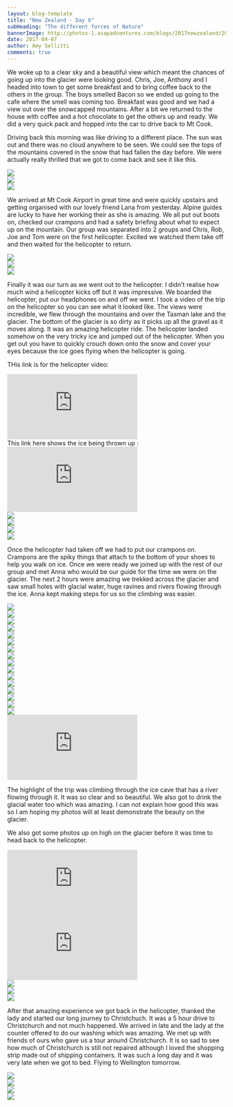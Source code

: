 ```yaml
---
layout: blog-template
title: "New Zealand - Day 6"
subHeading: "The different forces of Nature"
bannerImage: http://photos-1.asapadventures.com/blogs/2017newzealand/2017-04-07/IMG_6270.JPG_compressed.JPEG
date: 2017-04-07
author: Amy Sellitti
comments: true
---
```


We woke up to a clear sky and a beautiful view which meant the chances of going up into the glacier were looking good. Chris, Joe, Anthony and I headed into town to get some breakfast and to bring coffee back to the others in the group. The boys smelled Bacon so we ended up going to the cafe where the smell was coming too. Breakfast was good and we had a view out over the snowcapped mountains. After a bit we returned to the house with coffee and a hot chocolate to get the others up and ready. We did a very quick pack and hopped into the car to drive back to Mt Cook.

Driving back this morning was like driving to a different place. The sun was out and there was no cloud anywhere to be seen. We could see the tops of the mountains covered in the snow that had fallen the day before. We were actually really thrilled that we got to come back and see it like this.

<div class="center-image"><img src="http://photos-1.asapadventures.com/blogs/2017newzealand/2017-04-07/20170407_095840.jpg_compressed.JPEG" /></div>
<div class="center-image"><img src="http://photos-1.asapadventures.com/blogs/2017newzealand/2017-04-07/DSC08067.JPG_compressed.JPEG" /></div>
<div class="center-image"><img src="http://photos-1.asapadventures.com/blogs/2017newzealand/2017-04-07/DSC_7987.JPG_compressed.JPEG" /></div>

We arrived at Mt Cook Airport in great time and were quickly upstairs and getting organised with our lovely friend Lana from yesterday. Alpine guides are lucky to have her working their as she is amazing. We all put out boots on, checked our crampons and had a safety briefing about what to expect up on the mountain. Our group was separated into 2 groups and Chris, Rob, Joe and Tom were on the first helicopter. Excited we watched them take off and then waited for the helicopter to return.

<div class="center-image"><img src="http://photos-1.asapadventures.com/blogs/2017newzealand/2017-04-07/20170407_114116.jpg_compressed.JPEG" /></div>
<div class="center-image"><img src="http://photos-1.asapadventures.com/blogs/2017newzealand/2017-04-07/IMG_6215.JPG_compressed.JPEG" /></div>
<div class="center-image"><img src="http://photos-1.asapadventures.com/blogs/2017newzealand/2017-04-07/P4071156.JPG_compressed.JPEG" /></div>

Finally it was our turn as we went out to the helicopter. I didn't realise how much wind a helicopter kicks off but it was impressive. We boarded the helicopter, put our headphones on and off we went. I took a video of the trip on the helicopter so you can see what it looked like. The views were incredible, we flew through the mountains and over the Tasman lake and the glacier. The bottom of the glacier is so dirty as it picks up all the gravel as it moves along. It was an amazing helicopter ride. The helicopter landed somehow on the very tricky ice and jumped out of the helicopter. When you get out you have to quickly crouch down onto the snow and cover your eyes because the ice goes flying when the helicopter is going.

THis link is for the helicopter video:

<div class="center-video"><iframe src="https://www.youtube.com/embed/Fap2Pj9uXkA" frameborder="0" allowfullscreen></iframe></div>
This link here shows the ice being thrown up :

<div class="center-video"><iframe src="https://www.youtube.com/embed/rhocAMdeqY8" frameborder="0" allowfullscreen></iframe></div>
<div class="center-image"><img src="http://photos-1.asapadventures.com/blogs/2017newzealand/2017-04-07/IMG_6235.JPG_compressed.JPEG" /></div>
<div class="center-image"><img src="http://photos-1.asapadventures.com/blogs/2017newzealand/2017-04-07/IMG_6241.JPG_compressed.JPEG" /></div>
<div class="center-image"><img src="http://photos-1.asapadventures.com/blogs/2017newzealand/2017-04-07/IMG_6244.JPG_compressed.JPEG" /></div>
<div class="center-image"><img src="http://photos-1.asapadventures.com/blogs/2017newzealand/2017-04-07/P4071173.JPG_compressed.JPEG" /></div>

Once the helicopter had taken off we had to put our crampons on. Crampons are the spiky things that attach to the bottom of your shoes to help you walk on ice. Once we were ready we joined up with the rest of our group and met Anna who would be our guide for the time we were on the glacier. The next 2 hours were amazing we trekked across the glacier and saw small holes with glacial water, huge ravines and rivers flowing through the ice. Anna kept making steps for us so the climbing was easier.

<div class="center-image"><img src="http://photos-1.asapadventures.com/blogs/2017newzealand/2017-04-07/IMG_6267.JPG_compressed.JPEG" /></div>
<div class="center-image"><img src="http://photos-1.asapadventures.com/blogs/2017newzealand/2017-04-07/IMG_6270.JPG_compressed.JPEG" /></div>
<div class="center-image"><img src="http://photos-1.asapadventures.com/blogs/2017newzealand/2017-04-07/IMG_6273.JPG_compressed.JPEG" /></div>
<div class="center-image"><img src="http://photos-1.asapadventures.com/blogs/2017newzealand/2017-04-07/IMG_6283.JPG_compressed.JPEG" /></div>
<div class="center-image"><img src="http://photos-1.asapadventures.com/blogs/2017newzealand/2017-04-07/P4071191.JPG_compressed.JPEG" /></div>
<div class="center-image"><img src="http://photos-1.asapadventures.com/blogs/2017newzealand/2017-04-07/P4071207.JPG_compressed.JPEG" /></div>
<div class="center-image"><img src="http://photos-1.asapadventures.com/blogs/2017newzealand/2017-04-07/P4071213.JPG_compressed.JPEG" /></div>
<div class="center-image"><img src="http://photos-1.asapadventures.com/blogs/2017newzealand/2017-04-07/DSC08080.JPG_compressed.JPEG" /></div>
<div class="center-image"><img src="http://photos-1.asapadventures.com/blogs/2017newzealand/2017-04-07/DSC08085.JPG_compressed.JPEG" /></div>
<div class="center-image"><img src="http://photos-1.asapadventures.com/blogs/2017newzealand/2017-04-07/DSC08091.JPG_compressed.JPEG" /></div>
<div class="center-image"><img src="http://photos-1.asapadventures.com/blogs/2017newzealand/2017-04-07/IMG_6310.JPG_compressed.JPEG" /></div>
<div class="center-image"><img src="http://photos-1.asapadventures.com/blogs/2017newzealand/2017-04-07/IMG_6316.JPG_compressed.JPEG" /></div>
<div class="center-image"><img src="http://photos-1.asapadventures.com/blogs/2017newzealand/2017-04-07/IMG_6330.JPG_compressed.JPEG" /></div>
<div class="center-image"><img src="http://photos-1.asapadventures.com/blogs/2017newzealand/2017-04-07/IMG_6339.JPG_compressed.JPEG" /></div>
<div class="center-image"><img src="http://photos-1.asapadventures.com/blogs/2017newzealand/2017-04-07/IMG_6382.JPG_compressed.JPEG" /></div>
<div class="center-image"><img src="http://photos-1.asapadventures.com/blogs/2017newzealand/2017-04-07/IMG_6385.JPG_compressed.JPEG" /></div>

<div class="center-video"><iframe src="https://www.youtube.com/embed/mNHZuZd9X9U" frameborder="0" allowfullscreen></iframe></div>

The highlight of the trip was climbing through the ice cave that has a river flowing through it. It was so clear and so beautiful. We also got to drink the glacial water too which was amazing. I can not explain how good this was so I am hoping my photos will at least demonstrate the beauty on the glacier.

We also got some photos up on high on the glacier before it was time to head back to the helicopter.

<div class="center-video"><iframe src="https://www.youtube.com/embed/ZO1ZvQxC2c8" frameborder="0" allowfullscreen></iframe></div>

<div class="center-video"><iframe src="https://www.youtube.com/embed/HXlLaRO8dss" frameborder="0" allowfullscreen></iframe>   </div>
<div class="center-image"><img src="http://photos-1.asapadventures.com/blogs/2017newzealand/2017-04-07/DSC08083.JPG_compressed.JPEG" /></div>
<div class="center-image"><img src="http://photos-1.asapadventures.com/blogs/2017newzealand/2017-04-07/IMG_6388.JPG_compressed.JPEG" /></div>
<div class="center-image"><img src="http://photos-1.asapadventures.com/blogs/2017newzealand/2017-04-07/IMG_6389.JPG_compressed.JPEG" /></div>

After that amazing experience we got back in the helicopter, thanked the lady and started our long journey to Christchuch. It was a 5 hour drive to Christchurch and not much happened. We arrived in late and the lady at the counter offered to do our washing which was amazing. We met up with friends of ours who gave us a tour around Christchurch. It is so sad to see how much of Christchurch is still not repaired although I loved the shopping strip made out of shipping containers. It was such a long day and it was very late when we got to bed. Flying to Wellington tomorrow.

<div class="center-image"><img src="http://photos-1.asapadventures.com/blogs/2017newzealand/2017-04-07/20170407_222423.jpg_compressed.JPEG" /></div>
<div class="center-image"><img src="http://photos-1.asapadventures.com/blogs/2017newzealand/2017-04-07/20170407_222450.jpg_compressed.JPEG" /></div>
<div class="center-image"><img src="http://photos-1.asapadventures.com/blogs/2017newzealand/2017-04-07/20170407_225216.jpg_compressed.JPEG" /></div>
<div class="center-image"><img src="http://photos-1.asapadventures.com/blogs/2017newzealand/2017-04-07/20170407_225402.jpg_compressed.JPEG" /></div>
